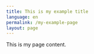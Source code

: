 ```yaml
---
title: This is my example title
language: en
permalink: /my-example-page
layout: page
---
```


This is my page content.
